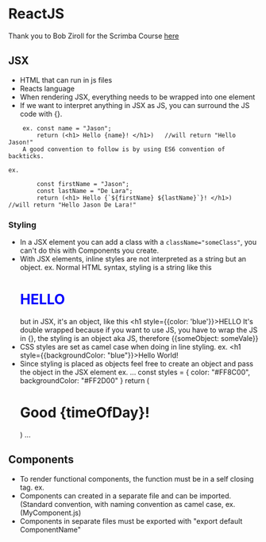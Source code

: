 # ReactJS
Thank you to Bob Ziroll for the Scrimba Course [here](https://scrimba.com/g/glearnreact)
## JSX
* HTML that can run in js files
* Reacts language
* When rendering JSX, everything needs to be wrapped into one element
* If we want to interpret anything in JSX as JS, you can surround the JS code with {}.
```
    ex. const name = "Jason";
        return (<h1> Hello {name}! </h1>)   //will return "Hello Jason!"
    A good convention to follow is by using ES6 convention of backticks.
```
    ex.
```
        const firstName = "Jason";
        const lastName = "De Lara";
        return (<h1> Hello {`${firstName} ${lastName}`}! </h1>)   //will return "Hello Jason De Lara!"
```
### Styling
* In a JSX element you can add a class with a `className="someClass"`, you can't do this with Components you create.
* With JSX elements, inline styles are not interpreted as a string but an object.
    ex. Normal HTML syntax, styling is a string like this <h1 style="color: blue;">HELLO</h1>
        but in JSX, it's an object, like this <h1 style={{color: 'blue'}}>HELLO</h1>
            It's double wrapped because if you want to use JS, you have to wrap the JS in {}, the styling is an object aka JS, therefore {{someObject: someVale}}
* CSS styles are set as camel case when doing in line styling.
    ex. <h1 style={{backgroundColor: "blue"}}>Hello World!</h1>
* Since styling is placed as objects feel free to create an object and pass the object in the JSX element
    ex.
    ...
    const styles = {
        color: "#FF8C00", 
        backgroundColor: "#FF2D00"
    }
    return (
        <h1 style={styles}>Good {timeOfDay}!</h1>
    )
    ...

## Components
* To render functional components, the function must be in a self closing tag. ex. <App />
* Components can created in a separate file and can be imported. (Standard convention, with naming convention as camel case, ex. (MyComponent.js)
* Components in separate files must be exported with "export default ComponentName"

